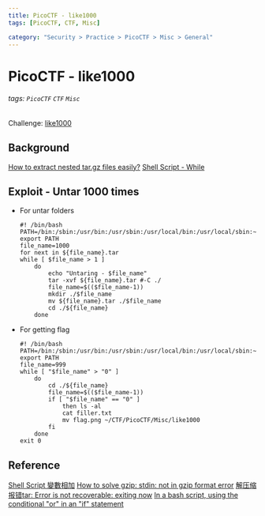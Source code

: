 ```yaml
---
title: PicoCTF - like1000
tags: [PicoCTF, CTF, Misc]

category: "Security > Practice > PicoCTF > Misc > General"
---
```


# PicoCTF - like1000
###### tags: `PicoCTF` `CTF` `Misc`
Challenge: [like1000]()

## Background
[How to extract nested tar.gz files easily?](https://stackoverflow.com/questions/2778153/how-to-extract-nested-tar-gz-files-easily)
[Shell Script - While](https://ithelp.ithome.com.tw/articles/10132603)

## Exploit - Untar 1000 times
* For untar folders
    ```bash!
    #! /bin/bash
    PATH=/bin:/sbin:/usr/bin:/usr/sbin:/usr/local/bin:/usr/local/sbin:~/bin
    export PATH
    file_name=1000
    for next in ${file_name}.tar
    while [ $file_name > 1 ]
        do
            echo "Untaring - $file_name"
            tar -xvf ${file_name}.tar #-C ./
            file_name=$(($file_name-1))
            mkdir ./$file_name
            mv ${file_name}.tar ./$file_name
            cd ./${file_name}
        done
    ```
* For getting flag
    ```bash!
    #! /bin/bash
    PATH=/bin:/sbin:/usr/bin:/usr/sbin:/usr/local/bin:/usr/local/sbin:~/bin
    export PATH
    file_name=999
    while [ "$file_name" > "0" ]
        do
            cd ./${file_name}
            file_name=$(($file_name-1))
            if [ "$file_name" == "0" ]
                then ls -al
                cat filler.txt
                mv flag.png ~/CTF/PicoCTF/Misc/like1000
            fi
        done
    exit 0
    ```

## Reference
[Shell Script 變數相加](https://shengyu7697.github.io/shell-script-arithmetic/)
[How to solve gzip: stdin: not in gzip format error](https://linuxhint.com/solve-gzip-stdin-not-gzip-format-error/)
[解压缩报错tar: Error is not recoverable: exiting now](https://blog.csdn.net/cp_panda_5/article/details/79192688)
[In a bash script, using the conditional "or" in an "if" statement](https://unix.stackexchange.com/questions/47584/in-a-bash-script-using-the-conditional-or-in-an-if-statement)